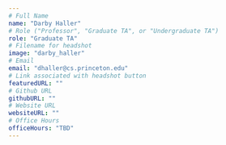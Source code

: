 ```yaml
---
# Full Name
name: "Darby Haller"
# Role ("Professor", "Graduate TA", or "Undergraduate TA")
role: "Graduate TA"
# Filename for headshot
image: "darby_haller"
# Email
email: "dhaller@cs.princeton.edu"
# Link associated with headshot button
featuredURL: ""
# Github URL
githubURL: ""
# Website URL
websiteURL: ""
# Office Hours
officeHours: "TBD"
---
```

